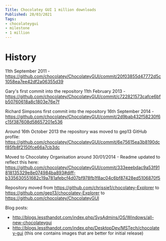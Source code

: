```yaml
---
Title: Chocolatey GUI 1 million downloads
Published: 28/03/2021
Tags:
- chocolateygui
- milestone
- 1 million
---
```


# History

11th September 2011 - https://github.com/chocolatey/ChocolateyGUI/commit/20f03855d47772d5c1058ea7ee42df2a06355d39

Gary's first commit into the repository 11th February 2013 - https://github.com/chocolatey/ChocolateyGUI/commit/c722821573cafce6bfb50760618a8c1803e76e7f

Richard Simpsons first commit into the repository 16th September 2014 - https://github.com/chocolatey/ChocolateyGUI/commit/2d9bab432f58230f6c15f387608d58657201e536

Around 16th October 2013 the repository was moved to gep13 GitHub profile: https://github.com/chocolatey/ChocolateyGUI/commit/6e75615ea3b8190dcf85fb8f2150fce66a7cb3dc

Moved to Chocolatey Organisation around 30/01/2014 - Readme updated to reflect this here:
https://github.com/chocolatey/ChocolateyGUI/commit/333eeebdac9a53f91818135329e8e074984ba893#diff-b335630551682c19a781afebcf4d07bf978fb1f8ac04c6bf87428ed5106870f5

Repository moved from https://github.com/chrissie1/chocolatey-Explorer to https://github.com/gep13/chocolatey-Explorer to https://github.com/chocolatey/ChocolateyGUI

Blog posts:

* http://blogs.lessthandot.com/index.php/SysAdmins/OS/Windows/all-new-chocolateygui
* http://blogs.lessthandot.com/index.php/DesktopDev/MSTech/chocolatey-gui (this one contains images that are better for initial release)